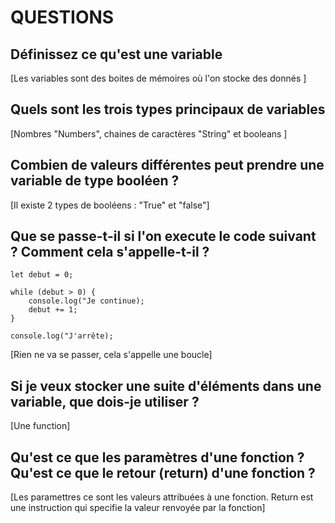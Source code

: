 # QUESTIONS

## Définissez ce qu'est une variable

[Les variables sont des boites de mémoires où l'on stocke des donnés ]

## Quels sont les trois types principaux de variables

[Nombres "Numbers", chaines de caractères "String" et booleans ]

## Combien de valeurs différentes peut prendre une variable de type booléen ?

[Il existe 2 types de booléens : "True" et "false"]

## Que se passe-t-il si l'on execute le code suivant ? Comment cela s'appelle-t-il ?

```
let debut = 0;

while (debut > 0) {
    console.log("Je continue);
    debut += 1;
}

console.log("J'arrête);
```

[Rien ne va se passer, cela s'appelle une boucle]

## Si je veux stocker une suite d'éléments dans une variable, que dois-je utiliser ?

[Une function]

## Qu'est ce que les paramètres d'une fonction ? Qu'est ce que le retour (return) d'une fonction ?

[Les paramettres ce sont les valeurs attribuées à une fonction. Return est une instruction qui specifie la valeur renvoyée par la fonction]